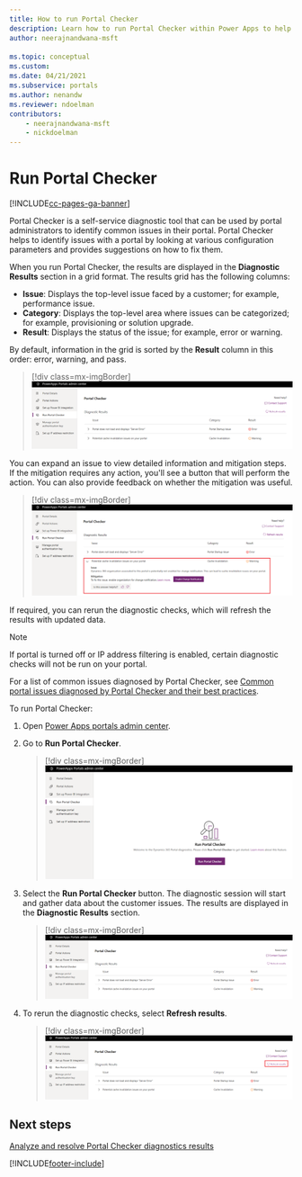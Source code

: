```yaml
---
title: How to run Portal Checker
description: Learn how to run Portal Checker within Power Apps to help you identify common problems within your portal and get suggestions on how to fix them.
author: neerajnandwana-msft

ms.topic: conceptual
ms.custom: 
ms.date: 04/21/2021
ms.subservice: portals
ms.author: nenandw
ms.reviewer: ndoelman
contributors:
    - neerajnandwana-msft
    - nickdoelman
---
```


# Run Portal Checker


[!INCLUDE[cc-pages-ga-banner](../../../includes/cc-pages-ga-banner.md)]

Portal Checker is a self-service diagnostic tool that can be used by portal administrators to identify common issues in their portal. Portal Checker helps to identify issues with a portal by looking at various configuration parameters and provides suggestions on how to fix them.

When you run Portal Checker, the results are displayed in the **Diagnostic Results** section in a grid format. The results grid has the following columns:

- **Issue**: Displays the top-level issue faced by a customer; for example, performance issue.
- **Category**: Displays the top-level area where issues can be categorized; for example, provisioning or solution upgrade.
- **Result**: Displays the status of the issue; for example, error or warning.

By default, information in the grid is sorted by the **Result** column in this order: error, warning, and pass.

> [!div class=mx-imgBorder]
> ![Diagnostic results.](../media/diagnostic-results.png "Diagnostic results")

You can expand an issue to view detailed information and mitigation steps. If the mitigation requires any action, you'll see a button that will perform the action. You can also provide feedback on whether the mitigation was useful.

> [!div class=mx-imgBorder]
> ![Expand an issue in diagnostic results.](../media/diagnostic-results-issue-expand.png "Expand an issue in diagnostic results")

If required, you can rerun the diagnostic checks, which will refresh the results with updated data.

> [!NOTE]
> If portal is turned off or IP address filtering is enabled, certain diagnostic checks will not be run on your portal.

For a list of common issues diagnosed by Portal Checker, see [Common portal issues diagnosed by Portal Checker and their best practices](/dynamics365/customer-engagement/portals/portal-faq).

To run Portal Checker:

1.	Open [Power Apps portals admin center](admin-overview.md).

2.	Go to **Run Portal Checker**.

    > [!div class=mx-imgBorder]
    > ![Run Portal Checker.](../media/run-diagnostics.png "Run Portal Checker")

3.	Select the **Run Portal Checker** button. The diagnostic session will start and gather data about the customer issues. The results are displayed in the **Diagnostic Results** section.

    > [!div class=mx-imgBorder]
    > ![Diagnostic results.](../media/diagnostic-results.png "Diagnostic results")

4.	To rerun the diagnostic checks, select **Refresh results**.

    > [!div class=mx-imgBorder]
    > ![Refresh diagnostic results.](../media/diagnostic-results-refresh.png "Refresh diagnostic results")

## Next steps

[Analyze and resolve Portal Checker diagnostics results](portal-checker-analysis.md)


[!INCLUDE[footer-include](../../../includes/footer-banner.md)]
